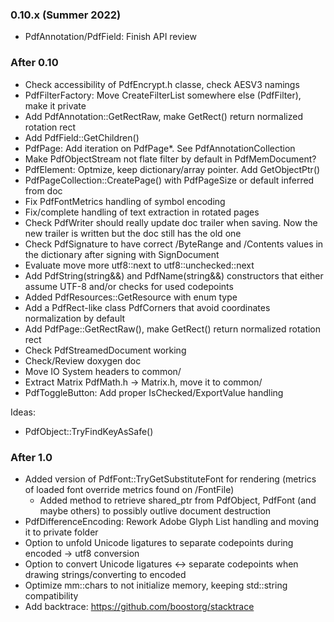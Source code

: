 ### 0.10.x (Summer 2022)
- PdfAnnotation/PdfField: Finish API review

### After 0.10
- Check accessibility of PdfEncrypt.h classe, check AESV3 namings
- PdfFilterFactory: Move CreateFilterList somewhere else (PdfFilter), make it private
- Add PdfAnnotation::GetRectRaw, make GetRect() return normalized rotation rect
- Add PdfField::GetChildren()
- PdfPage: Add iteration on PdfPage*. See PdfAnnotationCollection
- Make PdfObjectStream not flate filter by default in PdfMemDocument?
- PdfElement: Optmize, keep dictionary/array pointer. Add GetObjectPtr()
- PdfPageCollection::CreatePage() with PdfPageSize or default inferred from doc
- Fix PdfFontMetrics handling of symbol encoding
- Fix/complete handling of text extraction in rotated pages
- Check PdfWriter should really update doc trailer when saving.
  Now the new trailer is written but the doc still has the old one
- Check PdfSignature to have correct /ByteRange and /Contents
values in the dictionary after signing with SignDocument
- Evaluate move more utf8::next to utf8::unchecked::next
- Add PdfString(string&&) and PdfName(string&&) constructors that
either assume UTF-8 and/or checks for used codepoints
- Added PdfResources::GetResource with enum type
- Add a PdfRect-like class PdfCorners that avoid coordinates normalization
  by default
- Add PdfPage::GetRectRaw(), make GetRect() return normalized rotation rect
- Check PdfStreamedDocument working
- Check/Review doxygen doc
- Move IO System headers to common/
- Extract Matrix PdfMath.h -> Matrix.h, move it to common/
- PdfToggleButton: Add proper IsChecked/ExportValue handling

Ideas:
- PdfObject::TryFindKeyAsSafe()

### After 1.0
- Added version of PdfFont::TryGetSubstituteFont for rendering
  (metrics of loaded font override metrics found on /FontFile)
  - Added method to retrieve shared_ptr from PdfObject, PdfFont (and
  maybe others) to possibly outlive document destruction
- PdfDifferenceEncoding: Rework Adobe Glyph List handling and moving it to private folder
- Option to unfold Unicode ligatures to separate codepoints during encoded -> utf8 conversion
- Option to convert Unicode ligatures <-> separate codepoints when drawing strings/converting to encoded
- Optimize mm::chars to not initialize memory, keeping std::string compatibility
- Add backtrace: https://github.com/boostorg/stacktrace
